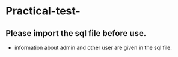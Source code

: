 # Practical-test-

## Please import the sql file before use.
* information about admin and other user are given in the sql file.

